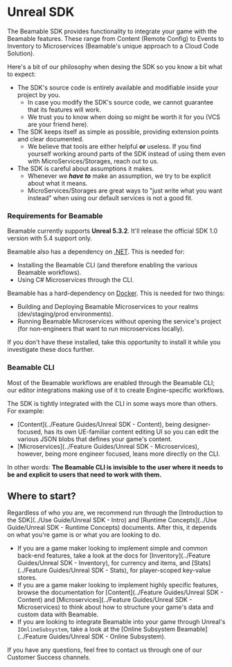 # Unreal SDK
The Beamable SDK provides functionality to integrate your game with the Beamable features. These range from Content (Remote Config) to Events to Inventory to Microservices (Beamable's unique approach to a Cloud Code Solution).

Here's a bit of our philosophy when desing the SDK so you know a bit what to expect:

- The SDK's source code is entirely available and modifiable inside your project by you.
	- In case you modify the SDK's source code, we cannot guarantee that its features will work.
	- We trust you to know when doing so might be worth it for you (VCS are your friend here).
- The SDK keeps itself as simple as possible, providing extension points and clear documented.
	- We believe that tools are either helpful **or** useless. If you find yourself working around parts of the SDK instead of using them even with MicroServices/Storages, reach out to us.
- The SDK is careful about assumptions it makes.
	- Whenever we ***have to*** make an assumption, we try to be explicit about what it means.
	- MicroServices/Storages are great ways to "just write what you want instead" when using our default services is not a good fit.
### Requirements for Beamable
Beamable currently supports **Unreal 5.3.2**. It'll release the official SDK 1.0 version with 5.4 support only.

Beamable also has a dependency on  [.NET](https://dotnet.microsoft.com/en-us/download/dotnet/8.0). This is needed for:

- Installing the Beamable CLI (and therefore enabling the various Beamable workflows).
- Using C# Microservices through the CLI.

Beamable has a hard-dependency on [Docker](https://www.docker.com/products/docker-desktop/). This is needed for two things:

- Building and Deploying Beamable Microservices to your realms (dev/staging/prod environments).
- Running Beamable Microservices without opening the service's project (for non-engineers that want to run microservices locally).

If you don't have these installed, take this opportunity to install it while you investigate these docs further.
### Beamable CLI
Most of the Beamable workflows are enabled through the Beamable CLI; our editor integrations making use of it to create Engine-specific workflows.

The SDK is tightly integrated with the CLI in some ways more than others. For example:

- [Content](../Feature Guides/Unreal SDK - Content), being designer-focused, has its own UE-familiar content editing UI so you can edit the various JSON blobs that defines your game's content. 
- [Microservices](../Feature Guides/Unreal SDK - Microservices), however, being more engineer focused, leans more directly on the CLI.

In other words: **The Beamable CLI is invisible to the user where it needs to be and explicit to users that need to work with them.**
## Where to start?

Regardless of who you are, we recommend run through the [Introduction to the SDK](../Use Guide/Unreal SDK - Intro) and [Runtime Concepts](../Use Guide/Unreal SDK - Runtime Concepts) documents. After this, it depends on what you're game is or what you are looking to do.

- If you are a game maker looking to implement simple and common back-end features, take a look at the docs for [Inventory](../Feature Guides/Unreal SDK - Inventory), for currency and items, and [Stats](../Feature Guides/Unreal SDK - Stats), for player-scoped key-value stores.
- If you are a game maker looking to implement highly specific features, browse the documentation for [Content](../Feature Guides/Unreal SDK - Content) and [Microservices](../Feature Guides/Unreal SDK - Microservices) to think about how to structure your game's data and custom data with Beamable.
- If you are looking to integrate Beamable into your game through Unreal's `IOnlineSubsystem`, take a look at the [Online Subsystem Beamable](../Feature Guides/Unreal SDK - Online Subsystem).

If you have any questions, feel free to contact us through one of our Customer Success channels.